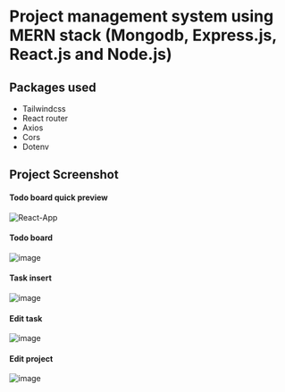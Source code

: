 # Project management system using MERN stack (Mongodb, Express.js, React.js and Node.js) 

## Packages used
- Tailwindcss
- React router
- Axios
- Cors
- Dotenv


## Project Screenshot
#### Todo board quick preview
![React-App](https://user-images.githubusercontent.com/96901635/191009449-0083044c-c961-45cd-9da4-7184289b9573.gif)
#### Todo board
![image](https://user-images.githubusercontent.com/96901635/191006996-0c185cdd-5834-47c6-8927-2e7d539866a7.png)
#### Task insert
![image](https://user-images.githubusercontent.com/96901635/191007092-eb25cfc8-c056-4be2-a898-00ad29d65785.png)
#### Edit task
![image](https://user-images.githubusercontent.com/96901635/191008217-6a0175e6-d5a9-4d98-8951-4a528d2bef99.png)
#### Edit project
![image](https://user-images.githubusercontent.com/96901635/191008043-8c9113a1-700f-42bb-9f87-e68db159c4dc.png)




